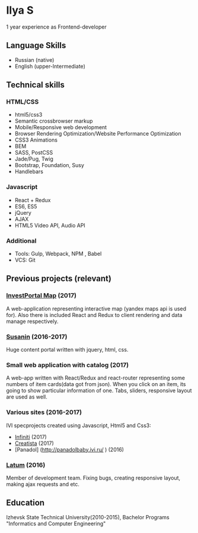 # Ilya S

1 year experience as Frontend-developer

## Language Skills

* Russian (native)
* English (upper-Intermediate)


## Technical skills

### HTML/CSS

* html5/css3
* Semantic crossbrowser markup
* Mobile/Responsive web development
* Browser Rendering Optimization/Website Performance Optimization
* CSS3 Animations
* BEM
* SASS, PostCSS
* Jade/Pug, Twig
* Bootstrap, Foundation, Susy
* Handlebars


### Javascript

* React + Redux
* ES6, ES5
* jQuery
* AJAX
* HTML5 Video API, Audio API


### Additional
* Tools: Gulp, Webpack, NPM , Babel
* VCS: Git



## Previous projects (relevant)
### [InvestPortal Map](http://investudm.ru/map/) (2017)
A web-application representing interactive map (yandex maps api is used for). Also there is included React and Redux to client rendering and data manage respectively.

### [Susanin](https://susanin.news/) (2016-2017)
Huge content portal written with jquery, html, css.

### Small web application with catalog (2017)
A web-app written with React/Redux and react-router representing some numbers of item cards(data got from json). When
you click on an item, its going to show particular information of one. Tabs, sliders, responsive layout are used as well.

### Various sites (2016-2017)

IVI specprojects created using Javascript, Html5 and Css3:

* [Infiniti](https://infiniti.ivi.ru/) (2017)
* [Creatista](https://creatista.ivi.ru/) (2017)
* [Panadol] (http://panadolbaby.ivi.ru/ ) (2016)

### [Latum](http://latum.pro/) (2016)

Member of development team. Fixing bugs, creating responsive layout, making ajax requests and etc.

## Education

Izhevsk State Technical University(2010-2015), Bachelor Programs "Informatics and Computer Engineering"
